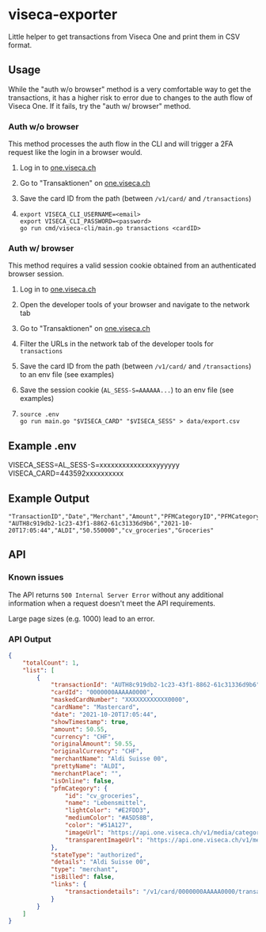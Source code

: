 # viseca-exporter

Little helper to get transactions from Viseca One and print them in CSV format.

## Usage

While the "auth w/o browser" method is a very comfortable way to get the transactions, it has a higher risk to error due to changes to the auth flow of Viseca One. If it fails, try the "auth w/ browser" method.

### Auth w/o browser

This method processes the auth flow in the CLI and will trigger a 2FA request like the login in a browser would.

1. Log in to [one.viseca.ch](https://one.viseca.ch)
1. Go to "Transaktionen" on [one.viseca.ch](https://one.viseca.ch)
1. Save the card ID from the path (between `/v1/card/` and `/transactions`)

1.  ```
    export VISECA_CLI_USERNAME=<email>
    export VISECA_CLI_PASSWORD=<password>
    go run cmd/viseca-cli/main.go transactions <cardID>
    ```

### Auth w/ browser

This method requires a valid session cookie obtained from an authenticated browser session.

1. Log in to [one.viseca.ch](https://one.viseca.ch)
1. Open the developer tools of your browser and navigate to the network tab
1. Go to "Transaktionen" on [one.viseca.ch](https://one.viseca.ch)
1. Filter the URLs in the network tab of the developer tools for `transactions`
1. Save the card ID from the path (between `/v1/card/` and `/transactions`) to an env file (see examples)
1. Save the session cookie (`AL_SESS-S=AAAAAA...`) to an env file (see examples)

1.  ```
    source .env
    go run main.go "$VISECA_CARD" "$VISECA_SESS" > data/export.csv
    ```

## Example .env 

VISECA_SESS=AL_SESS-S=xxxxxxxxxxxxxxxyyyyyy
VISECA_CARD=443592xxxxxxxxxx

## Example Output

```csv
"TransactionID","Date","Merchant","Amount","PFMCategoryID","PFMCategoryName"
"AUTH8c919db2-1c23-43f1-8862-61c31336d9b6","2021-10-20T17:05:44","ALDI","50.550000","cv_groceries","Groceries"
```

## API

### Known issues

The API returns `500 Internal Server Error` without any additional information when a request doesn't meet the API requirements.

Large page sizes (e.g. 1000) lead to an error.

### API Output

```json
{
    "totalCount": 1,
    "list": [
        {
            "transactionId": "AUTH8c919db2-1c23-43f1-8862-61c31336d9b6",
            "cardId": "0000000AAAAA0000",
            "maskedCardNumber": "XXXXXXXXXXXX0000",
            "cardName": "Mastercard",
            "date": "2021-10-20T17:05:44",
            "showTimestamp": true,
            "amount": 50.55,
            "currency": "CHF",
            "originalAmount": 50.55,
            "originalCurrency": "CHF",
            "merchantName": "Aldi Suisse 00",
            "prettyName": "ALDI",
            "merchantPlace": "",
            "isOnline": false,
            "pfmCategory": {
                "id": "cv_groceries",
                "name": "Lebensmittel",
                "lightColor": "#E2FDD3",
                "mediumColor": "#A5D58B",
                "color": "#51A127",
                "imageUrl": "https://api.one.viseca.ch/v1/media/categories/icon_with_background/ic_cat_tile_groceries_v2.png",
                "transparentImageUrl": "https://api.one.viseca.ch/v1/media/categories/icon_without_background/ic_cat_tile_groceries_v2.png"
            },
            "stateType": "authorized",
            "details": "Aldi Suisse 00",
            "type": "merchant",
            "isBilled": false,
            "links": {
                "transactiondetails": "/v1/card/0000000AAAAA0000/transaction/AUTH8c919db2-1c23-43f1-8862-61c31336d9b6"
            }
        }
    ]
}
```

